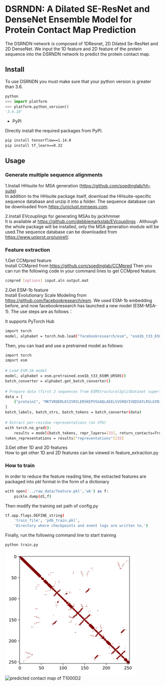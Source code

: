 # DSRNDN: A Dilated SE-ResNet and DenseNet Ensemble Model for Protein Contact Map Prediction
The DSRNDN network is composed of 1DResnet, 2D Dilated Se-ResNet and 2D DenseNet. We input the 1D feature and 2D feature of the protein sequence into the DSRNDN network to predict the protein contact map.

## Install

To use DSRNDN you must make sure that your python version is greater than 3.6.
```python
python
>>> import platform
>>> platform.python_version()
'3.6.10'
```

* PyPI  

Directly install the required packages from PyPI.

```bash
pip install tensorflow==1.14.0
pip install tf_learn==0.32

```

## Usage
### Generate multiple sequence alignments

1.Install HHsuite for MSA generation (https://github.com/soedinglab/hh-suite)</br>
In addition to the HHsuite package itself, download the HHsuite-specific sequence database and unzip it into a folder. The sequence database can be downloaded from https://uniclust.mmseqs.com.

2.Install EVcouplings for generating MSAs by jackhmmer </br>
It is available at https://github.com/debbiemarkslab/EVcouplings . Although the whole package will be installed, only the MSA generation module will be used.The sequence database can be downloaded from https://www.uniprot.org/uniref/.


### Feature extraction

1.Get CCMpred feature</br>
Install CCMpred from https://github.com/soedinglab/CCMpred
Then you can run the following code in your command lines to get CCMpred feature.
```bash
ccmpred [options] input.aln output.mat
```

2.Get ESM-1b feature</br>
Install Evolutionary Scale Modeling from https://github.com/facebookresearch/esm. We used ESM-1b embedding before, and now facebookresearch has launched a new model (ESM-MSA-1).
The use steps are as follows：

It supports PyTorch Hub
```bash
import torch
model, alphabet = torch.hub.load("facebookresearch/esm", "esm1b_t33_650M_UR50S")
```
Then, you can load and use a pretrained model as follows:
```bash
import torch
import esm

# Load ESM-1b model
model, alphabet = esm.pretrained.esm1b_t33_650M_UR50S()
batch_converter = alphabet.get_batch_converter()

# Prepare data (first 2 sequences from ESMStructuralSplitDataset superfamily / 4)
data = [
    ("protein1", "MKTVRQERLKSIVRILERSKEPVSGAQLAEELSVSRQVIVQDIAYLRSLGYNIVATPRGYVLAGG")
]
batch_labels, batch_strs, batch_tokens = batch_converter(data)

# Extract per-residue representations (on CPU)
with torch.no_grad():
    results = model(batch_tokens, repr_layers=[33], return_contacts=True)
token_representations = results["representations"][33]
```
3.Get other 1D and 2D features</br>
How to get other 1D and 2D features can be viewed in feature_extraction.py

### How to train
In order to reduce the feature reading time, the extracted features are packaged into pkl format in the form of a dictionary
```bash
with open('../raw_data/feature.pkl','wb') as f:
    pickle.dump(d1,f)
```
Then modify the training set path of config.py
```bash
tf.app.flags.DEFINE_string(
    'train_file', 'pdb_train.pkl',
    'Directory where checkpoints and event logs are written to.')
```
Finally, run the following command line to start training
```bash
python train.py
```
![predicted contact map of 4xmq](https://github.com/yuminzhe/DSRNDN/blob/master/DSRNDN/pic/4xmq.png)
![predicted contact map of T1000D2](https://github.com/yuminzhe/DSRNDN/blob/master/DSRNDN/pic/T1000D2.png.png)
